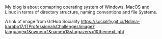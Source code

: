 My blog is about comapring operating system of Windows, MacOS and Linux in terms of directory structure, naming conventions and file Systems.

A link of image from GitHub Socialify
https://socialify.git.ci/Ndima-karabo17/ITProfessionalsChallenges/image?language=1&owner=1&name=1&stargazers=1&theme=Light
